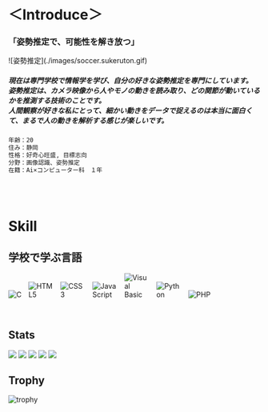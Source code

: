 


<h1>＜Introduce＞</h1>
<h3>「姿勢推定で、可能性を解き放つ」<br></h3>
![姿勢推定](./images/soccer.sukeruton.gif)
<h5>現在は専門学校で情報学を学び、自分の好きな姿勢推定を専門にしています。<br>
姿勢推定は、カメラ映像から人やモノの動きを読み取り、どの関節が動いているかを推測する技術のことです。<br>
人間観察が好きな私にとって、細かい動きをデータで捉えるのは本当に面白くて、まるで人の動きを解析する感じが楽しいです。

</h5>





```bash
年齢：20
住み：静岡
性格：好奇心旺盛, 目標志向
分野：画像認識、姿勢推定
在籍：Ai×コンピューター科　１年
```


<br>




<br>
<h1>Skill</h1>
<h2>学校で学ぶ言語</h2>
<p align="left">
  <img src="https://simpleskill.icons.workers.dev/svg?i=c" alt="C" style="max-width:50px;height:auto;margin-right:10px;">
  <img src="https://simpleskill.icons.workers.dev/svg?i=html5" alt="HTML5" style="max-width:50px;height:auto;margin-right:10px;">
  <img src="https://simpleskill.icons.workers.dev/svg?i=css3" alt="CSS3" style="max-width:50px;height:auto;margin-right:10px;">
  <img src="https://simpleskill.icons.workers.dev/svg?i=javascript" alt="JavaScript" style="max-width:50px;height:auto;margin-right:10px;">
  <img src="https://simpleskill.icons.workers.dev/svg?i=visualbasic" alt="Visual Basic" style="max-width:50px;height:auto;margin-right:10px;">
  <img src="https://simpleskill.icons.workers.dev/svg?i=python" alt="Python" style="max-width:50px;height:auto;margin-right:10px;">
  <img src="https://simpleskill.icons.workers.dev/svg?i=php" alt="PHP" style="max-width:50px;height:auto;">
</p>
<br>



## Stats
![](http://github-profile-summary-cards.vercel.app/api/cards/profile-details?username=noz-matic0&theme=gruvbox)
![](http://github-profile-summary-cards.vercel.app/api/cards/repos-per-language?username=noz-matic0&theme=gruvbox)
![](http://github-profile-summary-cards.vercel.app/api/cards/most-commit-language?username=noz-matic0&theme=gruvbox)
![](http://github-profile-summary-cards.vercel.app/api/cards/stats?username=noz-matic0&theme=gruvbox)
![](http://github-profile-summary-cards.vercel.app/api/cards/productive-time?username=noz-matic0&theme=gruvbox&utcOffset=9)

## Trophy
![trophy](https://github-profile-trophy.vercel.app/?username=noz-matic0&theme=gruvbox)

